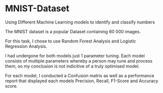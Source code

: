 # MNIST-Dataset
Using Different Machine Learning models to identify and classify numbers

The MNIST dataset is a popular Dataset containing 60 000 images. 

For this task, I chose to use Random Forest Analysis and Logistic Regression Analysis.

I had undergone for both models just 1 parameter tuning. Each model consists of multiple parameters whereby a person may tune and process them, so my conclusion is not indicitive of a truly optimised model.

For each model, I conducted a Confusion matrix as well as a performance report that displayed each models Precision, Recall, F1-Score and Accuracy score. 
